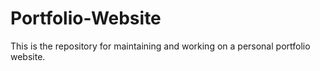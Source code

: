 # Portfolio-Website
This is the repository for maintaining and working on a personal portfolio website.
